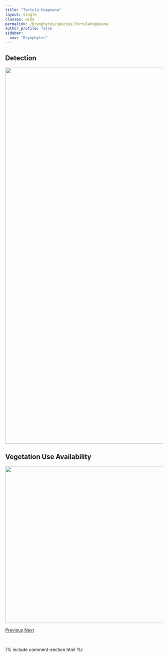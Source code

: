 ```yaml
---
title: "Tortula hoppeana"
layout: single
classes: wide
permalink: /Bryophytes/species/TortulaHoppeana
author_profile: false
sidebar:
  nav: "Bryophytes"
---
```


<h2>Detection</h2>

<a href="https://drive.google.com/uc?export=view&id=1ljewcnUGUeRyERIV3jnzKWxX3BLMYzUf">
<img src="https://drive.google.com/uc?export=view&id=1ljewcnUGUeRyERIV3jnzKWxX3BLMYzUf" height = "1200" width = "800">
</a>


<h2>Vegetation Use Availability</h2>

<a href="https://drive.google.com/uc?export=view&id=1d6T1yYgEEu0-66poferetj0PjkfqPezt">
<img src="https://drive.google.com/uc?export=view&id=1d6T1yYgEEu0-66poferetj0PjkfqPezt" height = "500" width = "1000">
</a>


<a href="/DevelopmentWebsite/Bryophytes/species/TortulaCernua" class="pagination--pager" title="Tortula cernua">Previous</a> <a href="/DevelopmentWebsite/Bryophytes/species/TortulaLeucostoma" class="pagination--pager" title="Tortula leucostoma">Next</a>

<p>&nbsp;</p>

{% include comment-section.html %}
